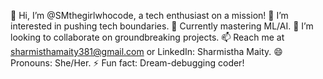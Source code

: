 👋 Hi, I’m @SMthegirlwhocode, a tech enthusiast on a mission!
👀 I’m interested in pushing tech boundaries.
🌱 Currently mastering ML/AI.
💞️ I’m looking to collaborate on groundbreaking projects.
📫 Reach me at sharmisthamaity381@gmail.com or LinkedIn: Sharmistha Maity.
😄 Pronouns: She/Her.
⚡ Fun fact: Dream-debugging coder!

<!---
SMthegirlwhocode/SMthegirlwhocode is a ✨ special ✨ repository because its `README.md` (this file) appears on your GitHub profile.
You can click the Preview link to take a look at your changes.
--->
